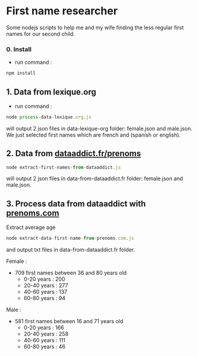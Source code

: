 # First name researcher

Some nodejs scripts to help me and my wife finding the less regular first names for our second child.

### 0. Install

- run command :

``` javascript
npm install
```

## 1. Data from lexique.org

- run command :

``` javascript
node process-data-lexique.org.js
```

will output 2 json files in data-lexique-org folder: female.json and male.json. We just selected first names which are french and (spanish or english).

## 2. Data from [dataaddict.fr/prenoms](http://dataaddict.fr/prenoms)

``` javascript
node extract-first-names-from-dataaddict.js
```

will output 2 json files in data-from-dataaddict.fr folder: female.json and male.json.

## 3. Process data from dataaddict with [prenoms.com](http://prenoms.com)

Extract average age

``` javascript
node extract-data-first-name-from-prenoms.com.js
```

and output txt files in data-from-dataaddict.fr folder.

Female :
- 709 first names between 36 and 80 years old
    - 0-20 years : 200
    - 20-40 years : 277
    - 40-60 years : 137
    - 60-80 years : 94

Male : 
- 581 first names between 16 and 71 years old
    - 0-20 years : 166
    - 20-40 years : 258
    - 40-60 years : 111
    - 60-80 years : 46